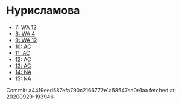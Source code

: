 # Нурисламова
- [7: WA 12](7.md)
- [8: WA 4](8.md)
- [9: WA 12](9.md)
- [10: AC](10.md)
- [11: AC](11.md)
- [12: AC](12.md)
- [13: AC](13.md)
- [14: NA](14.md)
- [15: NA](15.md)

Commit: a4419eed587efa790c2166772e1a58547ea0e1aa
 fetched at: 20200929-193946
